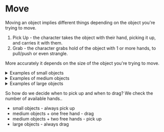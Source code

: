 # Move

Moving an object implies different things depending on the object you're trying to move.

1. Pick Up - the character takes the object with their hand, picking it up, and carries it with them.
2. Grab - the character grabs hold of the object with 1 or more hands, to pull/push or even strangle.

More accurately it depends on the size of the object you're trying to move.

<details>

<summary>Examples of small objects</summary>

* Most items; tools, clothing, food, weapons, building materials, etc.
* Small furniture; stools, blender, cell charger, etc.
* Small entities; lizard, birds, cockroach, fish, cats, small robots, etc.

</details>

<details>

<summary>Examples of medium objects</summary>

* Large items; large boxes, large sacks of vegetables, etc.
* Medium furniture; chairs, microwave, small crates, etc.
* Medium entities; humanoids, dogs, medium robots, etc.

</details>

<details>

<summary>Examples of large objects</summary>

* Most furniture; fridge, large crates, water tanks, lockers, tables, etc.
* Large entities; cow, goat, xeno queen, etc.

</details>

So how do we decide when to pick up and when to drag? We check the number of available hands..

* small objects - always pick up
* medium objects + one free hand - drag
* medium objects + two free hands - pick up
* large objects - always drag
